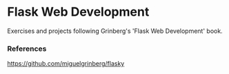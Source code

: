 # Flask Web Development

Exercises and projects following Grinberg's 'Flask Web Development' book.

### References

https://github.com/miguelgrinberg/flasky
